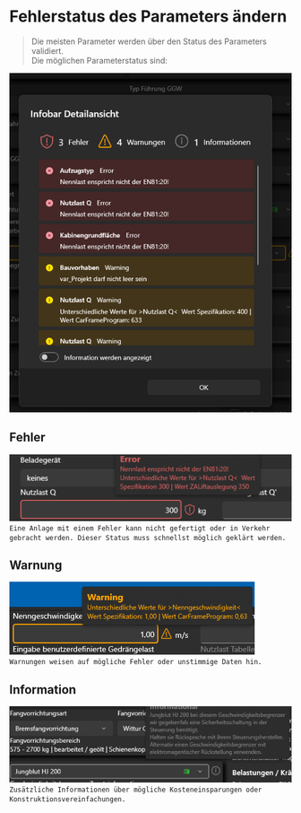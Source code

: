 # Fehlerstatus des Parameters ändern

>Die meisten Parameter werden über den Status des Parameters validiert.  
>Die möglichen Parameterstatus sind:

![image](/LiftDataManager/Docs/HelpImages/image115.png)  

## Fehler

![image](/LiftDataManager/Docs/HelpImages/image116.png)  
`Eine Anlage mit einem Fehler kann nicht gefertigt oder in Verkehr gebracht werden. Dieser Status muss schnellst möglich geklärt werden.`

## Warnung

![image](/LiftDataManager/Docs/HelpImages/image117.png)  
`Warnungen weisen auf mögliche Fehler oder unstimmige Daten hin.`

## Information

![image](/LiftDataManager/Docs/HelpImages/image118.png)  
`Zusätzliche Informationen über mögliche Kosteneinsparungen oder Konstruktionsvereinfachungen.`

[//]: # (Tags: Parameterfehlerstatus | Status | Fehler  | Warnung | Information | Validieruung)  
